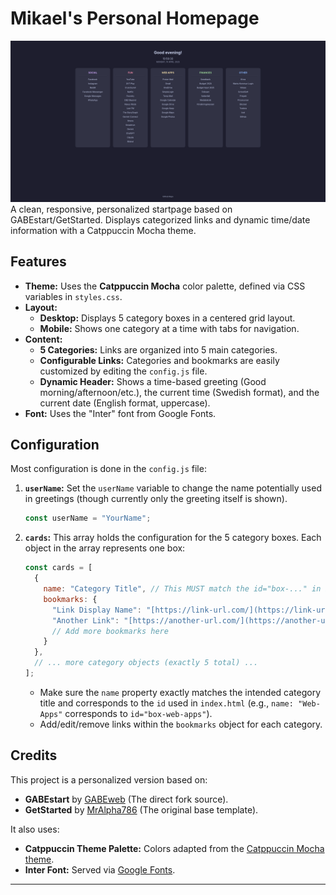 # Mikael's Personal Homepage

![Screenshot of Homepage](assets/homepage-screenshot.png)
A clean, responsive, personalized startpage based on GABEstart/GetStarted. Displays categorized links and dynamic time/date information with a Catppuccin Mocha theme.

## Features

* **Theme:** Uses the **Catppuccin Mocha** color palette, defined via CSS variables in `styles.css`.
* **Layout:**
    * **Desktop:** Displays 5 category boxes in a centered grid layout.
    * **Mobile:** Shows one category at a time with tabs for navigation.
* **Content:**
    * **5 Categories:** Links are organized into 5 main categories.
    * **Configurable Links:** Categories and bookmarks are easily customized by editing the `config.js` file.
    * **Dynamic Header:** Shows a time-based greeting (Good morning/afternoon/etc.), the current time (Swedish format), and the current date (English format, uppercase).
* **Font:** Uses the "Inter" font from Google Fonts.

## Configuration

Most configuration is done in the `config.js` file:

1.  **`userName`:** Set the `userName` variable to change the name potentially used in greetings (though currently only the greeting itself is shown).
    ```javascript
    const userName = "YourName";
    ```
2.  **`cards`:** This array holds the configuration for the 5 category boxes. Each object in the array represents one box:
    ```javascript
    const cards = [
      {
        name: "Category Title", // This MUST match the id="box-..." in index.html (lowercase, hyphens for spaces) and the <h2> text
        bookmarks: {
          "Link Display Name": "[https://link-url.com/](https://link-url.com/)",
          "Another Link": "[https://another-url.com/](https://another-url.com/)"
          // Add more bookmarks here
        }
      },
      // ... more category objects (exactly 5 total) ...
    ];
    ```
    * Make sure the `name` property exactly matches the intended category title and corresponds to the `id` used in `index.html` (e.g., `name: "Web-Apps"` corresponds to `id="box-web-apps"`).
    * Add/edit/remove links within the `bookmarks` object for each category.

## Credits

This project is a personalized version based on:

* **GABEstart** by [GABEweb](https://github.com/gabeweb) (The direct fork source).
* **GetStarted** by [MrAlpha786](https://github.com/MrAlpha786) (The original base template).

It also uses:

* **Catppuccin Theme Palette:** Colors adapted from the [Catppuccin Mocha theme](https://github.com/catppuccin/catppuccin).
* **Inter Font:** Served via [Google Fonts](https://fonts.google.com/specimen/Inter).
---
